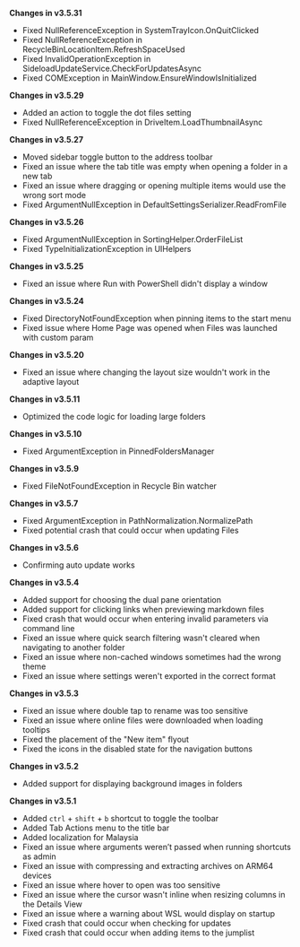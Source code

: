 **Changes in v3.5.31**

- Fixed NullReferenceException in SystemTrayIcon.OnQuitClicked
- Fixed NullReferenceException in RecycleBinLocationItem.RefreshSpaceUsed
- Fixed InvalidOperationException in SideloadUpdateService.CheckForUpdatesAsync
- Fixed COMException in MainWindow.EnsureWindowIsInitialized

**Changes in v3.5.29**

- Added an action to toggle the dot files setting
- Fixed NullReferenceException in DriveItem.LoadThumbnailAsync

**Changes in v3.5.27**

- Moved sidebar toggle button to the address toolbar
- Fixed an issue where the tab title was empty when opening a folder in a new tab 
- Fixed an issue where dragging or opening multiple items would use the wrong sort mode
- Fixed ArgumentNullException in DefaultSettingsSerializer.ReadFromFile

**Changes in v3.5.26**

- Fixed ArgumentNullException in SortingHelper.OrderFileList
- Fixed TypeInitializationException in UIHelpers

**Changes in v3.5.25**

- Fixed an issue where Run with PowerShell didn't display a window

**Changes in v3.5.24**

- Fixed DirectoryNotFoundException when pinning items to the start menu
- Fixed issue where Home Page was opened when Files was launched with custom param

**Changes in v3.5.20**

- Fixed an issue where changing the layout size wouldn't work in the adaptive layout

**Changes in v3.5.11**

- Optimized the code logic for loading large folders

**Changes in v3.5.10**

- Fixed ArgumentException in PinnedFoldersManager

**Changes in v3.5.9**

- Fixed FileNotFoundException in Recycle Bin watcher

**Changes in v3.5.7**

- Fixed ArgumentException in PathNormalization.NormalizePath
- Fixed potential crash that could occur when updating Files

**Changes in v3.5.6**

- Confirming auto update works

**Changes in v3.5.4**

- Added support for choosing the dual pane orientation
- Added support for clicking links when previewing markdown files
- Fixed crash that would occur when entering invalid parameters via command line
- Fixed an issue where quick search filtering wasn't cleared when navigating to another folder
- Fixed an issue where non-cached windows sometimes had the wrong theme
- Fixed an issue where settings weren't exported in the correct format

**Changes in v3.5.3**

- Fixed an issue where double tap to rename was too sensitive
- Fixed an issue where online files were downloaded when loading tooltips
- Fixed the placement of the "New item" flyout
- Fixed the icons in the disabled state for the navigation buttons

**Changes in v3.5.2**

- Added support for displaying background images in folders

**Changes in v3.5.1**

- Added `ctrl` + `shift` + `b` shortcut to toggle the toolbar
- Added Tab Actions menu to the title bar
- Added localization for Malaysia
- Fixed an issue where arguments weren’t passed when running shortcuts as admin
- Fixed an issue with compressing and extracting archives on ARM64 devices
- Fixed an issue where hover to open was too sensitive
- Fixed an issue where the cursor wasn't inline when resizing columns in the Details View
- Fixed an issue where a warning about WSL would display on startup
- Fixed crash that could occur when checking for updates
- Fixed crash that could occur when adding items to the jumplist
